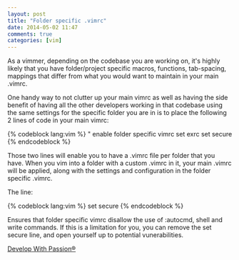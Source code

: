 ```yaml
---
layout: post
title: "Folder specific .vimrc"
date: 2014-05-02 11:47
comments: true
categories: [vim]
---
```

As a vimmer, depending on the codebase you are working on, it's highly likely that you have folder/project specific macros, functions, tab-spacing, mappings that differ from what you would want to maintain in your main .vimrc.

One handy way to not clutter up your main vimrc as well as having the side benefit of having all the other developers working in that codebase using the same settings for the specific folder you are in is to place the following 2 lines of code in your main vimrc:

{% codeblock lang:vim  %}
" enable folder specific vimrc
set exrc
set secure
{% endcodeblock %}

Those two lines will enable you to have a .vimrc file per folder that you have. When you vim into a folder with a custom .vimrc in it, your main .vimrc will be applied, along with the settings and configuration in the folder specific .vimrc.

The line:

{% codeblock lang:vim  %}
set secure
{% endcodeblock %}

Ensures that folder specific vimrc disallow the use of :autocmd, shell and write commands. If this is a limitation for you, you can remove the set secure line, and open yourself up to potential vunerabilities.

[Develop With Passion®](http://www.developwithpassion.com)
